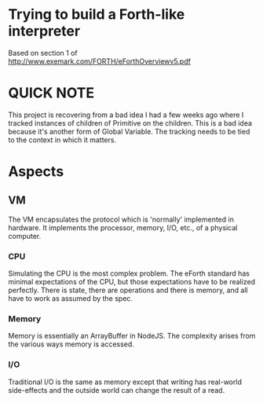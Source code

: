 # Trying to build a Forth-like interpreter

Based on section 1 of http://www.exemark.com/FORTH/eForthOverviewv5.pdf

# QUICK NOTE

This project is recovering from a bad idea I had a few weeks ago where I
tracked instances of children of Primitive on the children. This is a bad idea
because it's another form of Global Variable. The tracking needs to be tied to
the context in which it matters.

# Aspects

## VM

The VM encapsulates the protocol which is 'normally' implemented in hardware.
It implements the processor, memory, I/O, etc., of a physical computer.

### CPU

Simulating the CPU is the most complex problem. The eForth standard has
minimal expectations of the CPU, but those expectations have to be realized
perfectly. There is state, there are operations and there is memory, and all
have to work as assumed by the spec.

### Memory

Memory is essentially an ArrayBuffer in NodeJS. The complexity arises from the
various ways memory is accessed.

### I/O

Traditional I/O is the same as memory except that writing has real-world
side-effects and the outside world can change the result of a read.

